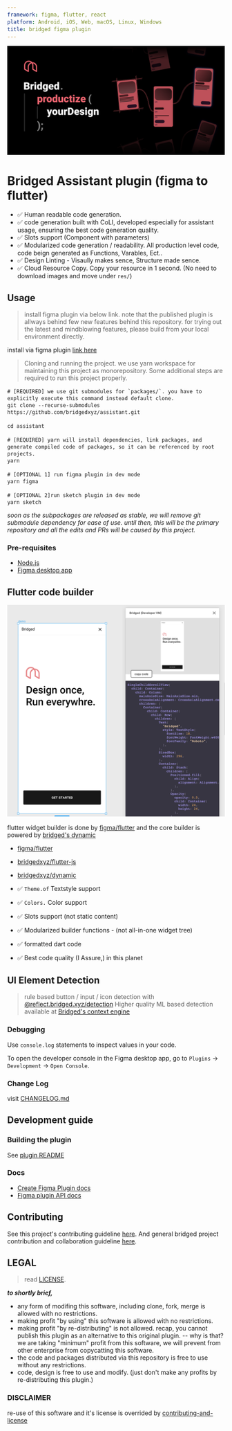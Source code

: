 ```yaml
---
framework: figma, flutter, react
platform: Android, iOS, Web, macOS, Linux, Windows
title: bridged figma plugin
---
```


  <meta name="description" content="figma to flutter code exporter, lint your design. generate human level quality code from figma">
  <meta name="title" content="bridged assistant">


![bridged assistant](./branding/assistant-cover-v0.1.0.png)



# Bridged Assistant plugin (figma to flutter)
- ✅ Human readable code generation.
- ✅ code generation built with CoLI, developed especially for assistant usage, ensuring the best code generation quality.
- ✅ Slots support (Component with parameters)
- ✅ Modularized code generation / readability. All production level code, code beign generated as Functions, Varables, Ect..
- ✅ Design Linting - Visaully makes sence, Structure made sence.
- ✅ Cloud Resource Copy. Copy your resource in 1 second. (No need to download images and move under `res/`)

## Usage

> install figma plugin via below link. note that the published plugin is allways behind few new features behind this repository. for trying out the latest and mindblowing features, please build from your local environment directly.


install via figma plugin [link here](https://www.figma.com/community/plugin/896445082033423994)


> Cloning and running the project.
> we use yarn workspace for maintaining this project as monorepository.
> Some additional steps are required to run this project properly.
``` shell
# [REQUIRED] we use git submodules for `packages/`. you have to explicitly execute this command instead default clone.
git clone --recurse-submodules https://github.com/bridgedxyz/assistant.git

cd assistant

# [REQUIRED] yarn will install dependencies, link packages, and generate compiled code of packages, so it can be referenced by root projects.
yarn

# [OPTIONAL 1] run figma plugin in dev mode
yarn figma

# [OPTIONAL 2]run sketch plugin in dev mode
yarn sketch
```

*soon as the subpackages are released as stable, we will remove git submodule dependency for ease of use. until then, this will be the primary repository and all the edits and PRs will be caused by this project.*


### Pre-requisites

- [Node.js](https://nodejs.org/)
- [Figma desktop app](https://figma.com/downloads/)



## Flutter code builder



![](doc/images/plugin-flutter-example.png)



flutter widget builder is done by [figma/flutter](/flutter) and the core builder is powered by [bridged's dynamic](https://github.com/bridgedxyz/dynamic)
- [figma/flutter](/figma/src/flutter)
- [bridgedxyz/flutter-js](https://github.com/bridgedxyz/flutter-builder)
- [bridgedxyz/dynamic](https://github.com/bridgedxyz/dynamic)


- ✅ `Theme.of` Textstyle support
- ✅ `Colors.` Color support
- ✅ Slots support (not static content)
- ✅ Modularized builder functions - (not all-in-one widget tree)
- ✅ formatted dart code
- ✅ Best code quality (I Assure,) in this planet


## UI Element Detection
> rule based button / input / icon detection with [@reflect.bridged.xyz/detection](./packages/detection)
> Higher quality ML based detection available at [Bridged's context engine](https://github.com/bridgedxyz/context)


### Debugging

Use `console.log` statements to inspect values in your code.

To open the developer console in the Figma desktop app, go to `Plugins` → `Development` → `Open Console`.



### Change Log

visit [CHANGELOG.md](./CHANGELOG.md)




## Development guide


### Building the plugin

See [plugin README](/plugin/README.md)


### Docs

- [Create Figma Plugin docs](https://github.com/yuanqing/create-figma-plugin#docs)
- [Figma plugin API docs](https://figma.com/plugin-docs/api/)

## Contributing

See this project's contributing guideline [here](./CONTRIBUTING.md).
And general bridged project contribution and collaboration guideline [here](https://github.com/bridgedxyz/contributing-and-license).


## LEGAL
> read [LICENSE](./LICENSE).

***to shortly brief,***
- any form of modifing this software, including clone, fork, merge is allowed with no restrictions.
- making profit "by using" this software is allowed with no restrictions.
- making profit "by re-distributing" is not allowed. recap, you cannot publish this plugin as an alternative to this original plugin.
-- why is that? we are taking "minimum" profit from this software, we will prevent from other enterprise from copycatting this software.
- the code and packages distributed via this repository is free to use without any restrictions.
- code, design is free to use and modify. (just don't make any profits by re-distributing this plugin.)



### DISCLAIMER

re-use of this software and it's license is overrided by [contributing-and-license](https://github.com/bridgedxyz/contributing-and-license)

